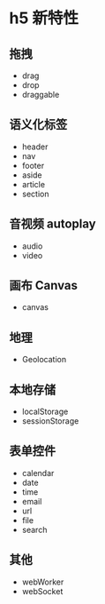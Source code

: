# h5 新特性

## 拖拽

- drag
- drop
- draggable

## 语义化标签

- header
- nav
- footer
- aside
- article
- section

## 音视频 autoplay

- audio
- video

## 画布 Canvas

- canvas

## 地理

- Geolocation

## 本地存储

- localStorage
- sessionStorage

## 表单控件

- calendar
- date
- time
- email
- url
- file
- search

## 其他

- webWorker
- webSocket
